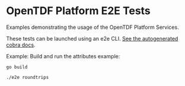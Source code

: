 # OpenTDF Platform E2E Tests

Examples demonstrating the usage of the OpenTDF Platform Services.

These tests can be launched using an e2e CLI. [See the autogenerated cobra docs](./docs/e2e.md).

Example: Build and run the attributes example:
```shell
go build
```

```shell
./e2e roundtrips
```
